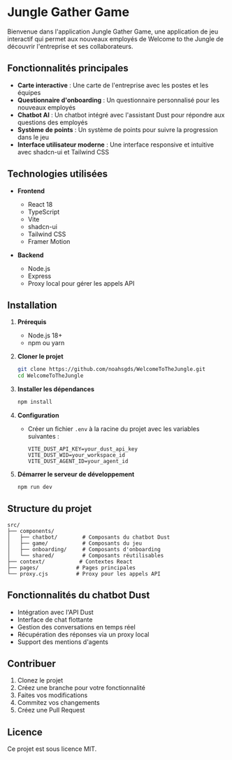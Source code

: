 # Jungle Gather Game

Bienvenue dans l'application Jungle Gather Game, une application de jeu interactif qui permet aux nouveaux employés de Welcome to the Jungle de découvrir l'entreprise et ses collaborateurs.

## Fonctionnalités principales

- **Carte interactive** : Une carte de l'entreprise avec les postes et les équipes
- **Questionnaire d'onboarding** : Un questionnaire personnalisé pour les nouveaux employés
- **Chatbot AI** : Un chatbot intégré avec l'assistant Dust pour répondre aux questions des employés
- **Système de points** : Un système de points pour suivre la progression dans le jeu
- **Interface utilisateur moderne** : Une interface responsive et intuitive avec shadcn-ui et Tailwind CSS

## Technologies utilisées

- **Frontend**
  - React 18
  - TypeScript
  - Vite
  - shadcn-ui
  - Tailwind CSS
  - Framer Motion

- **Backend**
  - Node.js
  - Express
  - Proxy local pour gérer les appels API

## Installation

1. **Prérequis**
   - Node.js 18+
   - npm ou yarn

2. **Cloner le projet**
   ```bash
   git clone https://github.com/noahsgds/WelcomeToTheJungle.git
   cd WelcomeToTheJungle
   ```

3. **Installer les dépendances**
   ```bash
   npm install
   ```

4. **Configuration**
   - Créer un fichier `.env` à la racine du projet avec les variables suivantes :
     ```
     VITE_DUST_API_KEY=your_dust_api_key
     VITE_DUST_WID=your_workspace_id
     VITE_DUST_AGENT_ID=your_agent_id
     ```

5. **Démarrer le serveur de développement**
   ```bash
   npm run dev
   ```

## Structure du projet

```
src/
├── components/
│   ├── chatbot/        # Composants du chatbot Dust
│   ├── game/           # Composants du jeu
│   ├── onboarding/     # Composants d'onboarding
│   └── shared/         # Composants réutilisables
├── context/           # Contextes React
├── pages/            # Pages principales
└── proxy.cjs         # Proxy pour les appels API
```

## Fonctionnalités du chatbot Dust

- Intégration avec l'API Dust
- Interface de chat flottante
- Gestion des conversations en temps réel
- Récupération des réponses via un proxy local
- Support des mentions d'agents

## Contribuer

1. Clonez le projet
2. Créez une branche pour votre fonctionnalité
3. Faites vos modifications
4. Commitez vos changements
5. Créez une Pull Request

## Licence

Ce projet est sous licence MIT.
